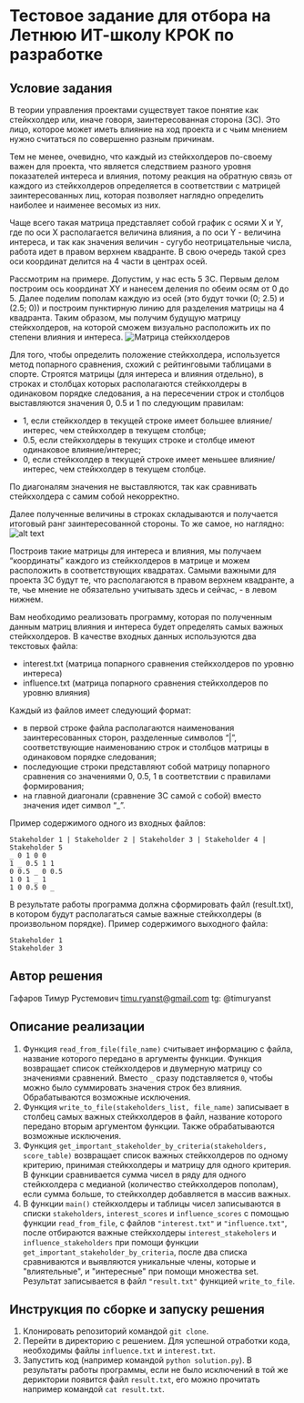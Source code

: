 # Тестовое задание для отбора на Летнюю ИТ-школу КРОК по разработке

## Условие задания
В теории управления проектами существует такое понятие как стейкхолдер или, иначе говоря, заинтересованная сторона (ЗС). Это лицо, которое может иметь влияние на ход проекта и с чьим мнением нужно считаться по совершенно разным причинам.

Тем не менее, очевидно, что каждый из стейкхолдеров по-своему важен для проекта, что является следствием разного уровня показателей интереса и влияния, потому реакция на обратную связь от каждого из стейкхолдеров определяется в соответствии с матрицей заинтересованных лиц, которая позволяет наглядно определить наиболее и наименее весомых из них.

Чаще всего такая матрица представляет собой график с осями X и Y, где по оси X располагается величина влияния, а по оси Y - величина интереса, и так как значения величин - сугубо неотрицательные числа, работа идет в правом верхнем квадранте. В свою очередь такой срез оси координат делится на 4 части в центрах осей.

Рассмотрим на примере. Допустим, у нас есть 5 ЗС. Первым делом построим ось координат XY и нанесем деления по обеим осям от 0 до 5. Далее поделим пополам каждую из осей (это будут точки (0; 2.5) и (2.5; 0)) и построим пунктирную линию для разделения матрицы на 4 квадранта. Таким образом, мы получим будущую матрицу стейкхолдеров, на которой сможем визуально расположить их по степени влияния и интереса.
![Матрица стейкхолдеров](https://github.com/croc-code/school2024-test-task5/blob/master/stakeholders_matrix.png)

Для того, чтобы определить положение стейкхолдера, используется метод попарного сравнения, схожий с рейтинговыми таблицами в спорте. Строятся матрицы (для интереса и влияния отдельно), в строках и столбцах которых располагаются стейкхолдеры в одинаковом порядке следования, а на пересечении строк и столбцов выставляются значения 0, 0.5 и 1 по следующим правилам:
- 1, если стейкхолдер в текущей строке имеет большее влияние/интерес, чем стейкхолдер в текущем столбце;
- 0.5, если стейкхолдеры в текущих строке и столбце имеют одинаковое влияние/интерес;
- 0, если стейкхолдер в текущей строке имеет меньшее влияние/интерес, чем стейкхолдер в текущем столбце.

По диагоналям значения не выставляются, так как сравнивать стейкхолдера с самим собой некорректно.

Далее полученные величины в строках складываются и получается итоговый ранг заинтересованной стороны. То же самое, но наглядно:
![alt text](https://github.com/croc-code/school2024-test-task5/blob/master/pair_compair.png)

Построив такие матрицы для интереса и влияния, мы получаем “координаты” каждого из стейкхолдеров в матрице и можем расположить в соответствующих квадратах.
Самыми важными для проекта ЗС будут те, что располагаются в правом верхнем квадранте, а те, чье мнение не обязательно учитывать здесь и сейчас, - в левом нижнем.

Вам необходимо реализовать программу, которая по полученным данным матриц влияния и интереса будет определять самых важных стейкхолдеров. В качестве входных данных используются два текстовых файла:
- interest.txt (матрица попарного сравнения стейкхолдеров по уровню интереса)
- influence.txt (матрица попарного сравнения стейкхолдеров по уровню влияния)

Каждый из файлов имеет следующий формат:
- в первой строке файла располагаются наименования заинтересованных сторон, разделенные символов “|”, соответствующие наименованию строк и столбцов матрицы в одинаковом порядке следования;
- последующие строки представляют собой матрицу попарного сравнения со значениями 0, 0.5, 1 в соответствии с правилами формирования;
- на главной диагонали (сравнение ЗС самой с собой) вместо значения идет символ “_”.

Пример содержимого одного из входных файлов:
```
Stakeholder 1 | Stakeholder 2 | Stakeholder 3 | Stakeholder 4 | Stakeholder 5
_ 0 1 0 0
1 _ 0.5 1 1
0 0.5 _ 0 0.5
1 0 1 _ 1
1 0 0.5 0 _
```

В результате работы программа должна сформировать файл (result.txt), в котором будут располагаться самые важные стейкхолдеры (в произвольном порядке). Пример содержимого выходного файла:
```
Stakeholder 1
Stakeholder 3
```

## Автор решения
Гафаров Тимур Рустемович
timu.ryanst@gmail.com
tg: @timuryanst

## Описание реализации
1. Функция `read_from_file(file_name)` считывает информацию с файла, название которого передано в аргументы функции. Функция возвращает список стейкхолдеров и двумерную матрицу со значениями сравнений. Вместо `_` сразу подставляется `0`, чтобы можно было суммировать значения строк без влияния. Обрабатываются возможные исключения.
2. Функция `write_to_file(stakeholders_list, file_name)` записывает в столбец самых важных стейкхолдеров в файл, название которого передано вторым аргументом функции. Также обрабатываются возможные исключения.
3. Функция `get_important_stakeholder_by_criteria(stakeholders, score_table)` возвращает список важных стейкхолдеров по одному критерию, принимая стейкхолдеры и матрицу для одного критерия. В функции сравнивается сумма чисел в ряду для одного стейкхолдера с медианой (количество стейкхолдеров пополам), если сумма больше, то стейкхолдер добавляется в массив важных.
4. В функции `main()` стейкхолдеры и таблицы чисел записываются в списки `stakeholders`, `interest_scores` и `influence_scores` с помощью функции `read_from_file`, с файлов `"interest.txt"` и `"influence.txt"`, после отбираются важные стейкхолдеры `interest_stakeholers` и `influence_stakeholders` при помощи функции `get_important_stakeholder_by_criteria`, после два списка сравниваются и выявляются уникальные члены, которые и "влиятельные", и "интересные" при помощи множества set. Результат записывается в файл `"result.txt"` функцией `write_to_file`.

## Инструкция по сборке и запуску решения
1. Клонировать репозиторий командой `git clone`.
2. Перейти в директорию с решением.
Для успешной отработки кода, необходимы файлы `influence.txt` и `interest.txt`.
3. Запустить код (например командой `python solution.py`).
В результаты работы программы, если не было исключений в той же дериктории появится файл `result.txt`, его можно прочитать например командой `cat result.txt`.